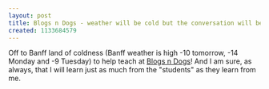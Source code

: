 ```yaml
---
layout: post
title: Blogs n Dogs - weather will be cold but the conversation will be great
created: 1133684579
---
```

<p>Off to Banff land of coldness (Banff weather is high -10 tomorrow, -14 Monday and -9 Tuesday) to help teach at <a href="http://www.blogsndogs.com/">Blogs n Dogs</a>! And I am sure, as always, that I will learn just as much from the &quot;students&quot; as they learn from me. </p>
